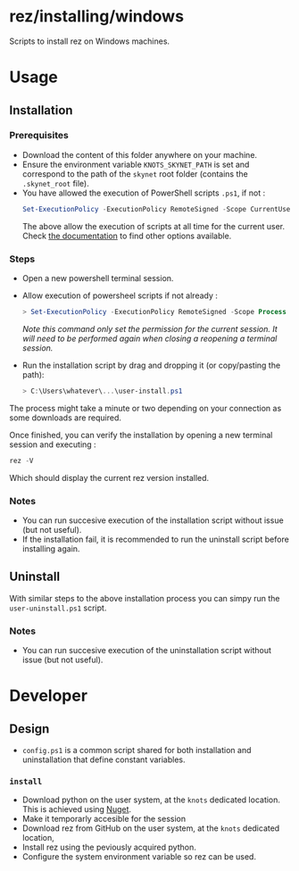 # rez/installing/windows

Scripts to install rez on Windows machines.

# Usage

## Installation

### Prerequisites

- Download the content of this folder anywhere on your machine.
- Ensure the environment variable `KNOTS_SKYNET_PATH` is set and correspond
  to the path of the `skynet` root folder (contains the `.skynet_root` file).
- You have allowed the execution of PowerShell scripts `.ps1`, if not :
  ```powershell
  Set-ExecutionPolicy -ExecutionPolicy RemoteSigned -Scope CurrentUser
  ```
  The above allow the execution of scripts at all time for the current user.
  Check [the documentation](https://learn.microsoft.com/en-us/powershell/module/microsoft.powershell.core/about/about_execution_policies)
  to find other options available. 

### Steps

- Open a new powershell terminal session.
- Allow execution of powersheel scripts if not already :
    ```powershell
    > Set-ExecutionPolicy -ExecutionPolicy RemoteSigned -Scope Process
    ```
  _Note this command only set the permission for the current session. It will
  need to be performed again when closing a reopening a terminal session._
- Run the installation script by drag and dropping it (or copy/pasting the path):

    ```powershell
    > C:\Users\whatever\...\user-install.ps1
    ```

The process might take a minute or two depending on your connection as some
downloads are required.

Once finished, you can verify the installation by opening a new terminal session
and executing :

```powershell
rez -V
```
Which should display the current rez version installed.

### Notes

- You can run succesive execution of the installation script without issue (but not useful).
- If the installation fail, it is recommended to run the uninstall script before
  installing again.


## Uninstall

With similar steps to the above installation process you can simpy run the
`user-uninstall.ps1` script.

### Notes

- You can run succesive execution of the uninstallation script without issue (but not useful).

# Developer

## Design

- `config.ps1` is a common script shared for both installation and uninstallation
  that define constant variables.

### `install`

- Download python on the user system, at the `knots` dedicated location. 
  This is achieved using [Nuget](https://www.nuget.org/).
- Make it temporarly accesible for the session
- Download rez from GitHub on the user system, at the `knots` dedicated location, 
- Install rez using the peviously acquired python.
- Configure the system environment variable so rez can be used.

